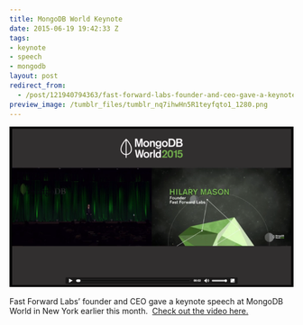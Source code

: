 ```yaml
---
title: MongoDB World Keynote
date: 2015-06-19 19:42:33 Z
tags:
- keynote
- speech
- mongodb
layout: post
redirect_from:
  - /post/121940794363/fast-forward-labs-founder-and-ceo-gave-a-keynote
preview_image: /tumblr_files/tumblr_nq7ihwHn5R1teyfqto1_1280.png
---
```


<img src="/tumblr_files/tumblr_nq7ihwHn5R1teyfqto1_1280.png"/>

Fast Forward Labs’ founder and CEO gave a keynote speech at MongoDB World in New York earlier this month.  <a href="https://www.mongodb.com/world2015">Check out the video here.</a>
